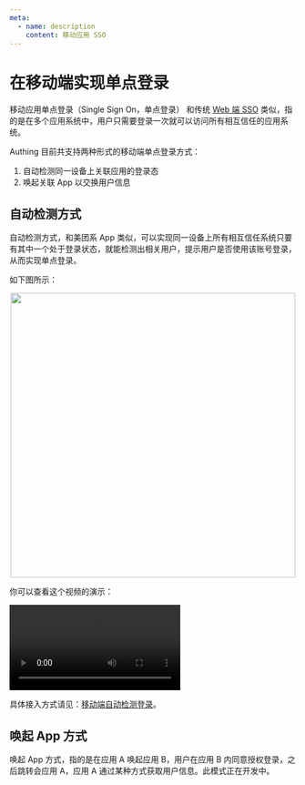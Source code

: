 ```yaml
---
meta:
  - name: description
    content: 移动应用 SSO
---
```


# 在移动端实现单点登录

<LastUpdated/>

移动应用单点登录（Single Sign On，单点登录） 和传统 [Web 端 SSO](../sso/README.md) 类似，指的是在多个应用系统中，用户只需要登录一次就可以访问所有相互信任的应用系统。

Authing 目前共支持两种形式的移动端单点登录方式：

1. 自动检测同一设备上关联应用的登录态
2. 唤起关联 App 以交换用户信息

## 自动检测方式

自动检测方式，和美团系 App 类似，可以实现同一设备上所有相互信任系统只要有其中一个处于登录状态，就能检测出相关用户，提示用户是否使用该账号登录，从而实现单点登录。

如下图所示：

<img src="https://cdn.authing.cn/blog/image%20%28595%29.png" height=500 style="display:block;margin: 0 auto;">

你可以查看这个视频的演示：

<video controls>
  <source src="./Authing-App-SSO-Demo.mp4" type="video/mp4">
</video>

具体接入方式请见：[移动端自动检测登录](./track-session.md)。

## 唤起  App 方式

唤起 App 方式，指的是在应用 A 唤起应用 B，用户在应用 B 内同意授权登录，之后跳转会应用 A，应用 A 通过某种方式获取用户信息。此模式正在开发中。

